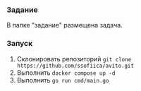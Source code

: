 ### Задание
В папке "задание" размещена задача.

### Запуск
1. Склонировать репозиторий `git clone https://github.com/ssofiica/avito.git`
2. Выполнить `docker compose up -d`
3. Выполнить `go run cmd/main.go`
